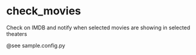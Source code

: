 check_movies
============

Check on IMDB and notify when selected movies are showing in selected theaters

@see sample.config.py
